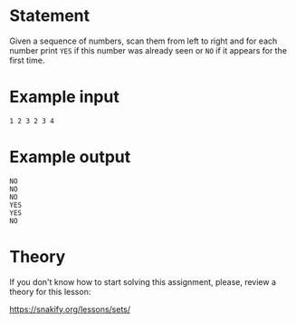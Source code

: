 # Statement

Given a sequence of numbers, scan them from left to right and for each number print `YES` if this number was already seen or `NO` if it appears for the first time.

# Example input

```
1 2 3 2 3 4
```

# Example output

```
NO
NO
NO
YES
YES
NO
```

# Theory

If you don't know how to start solving this assignment, please, review a theory for this lesson:

https://snakify.org/lessons/sets/